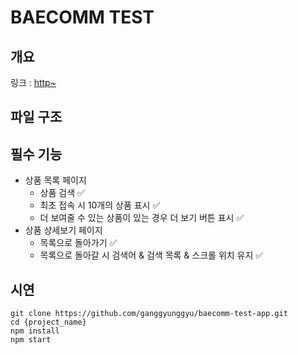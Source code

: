 # BAECOMM TEST

## 개요

링크 : [http~](https://baecomm-test-app.vercel.app/)

## 파일 구조

## 필수 기능

- 상품 목록 페이지
  - 상품 검색 ✅
  - 최초 접속 시 10개의 상품 표시 ✅
  - 더 보여줄 수 있는 상품이 있는 경우 더 보기 버튼 표시 ✅
- 상품 상세보기 페이지
  - 목록으로 돌아가기 ✅
  - 목록으로 돌아갈 시 검색어 & 검색 목록 & 스크롤 위치 유지 ✅

## 시연

```
git clone https://github.com/ganggyunggyu/baecomm-test-app.git
cd {project_name}
npm install
npm start
```
